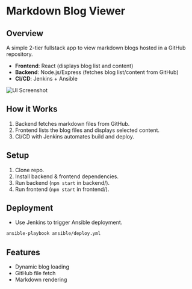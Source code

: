 # Markdown Blog Viewer

## Overview
A simple 2-tier fullstack app to view markdown blogs hosted in a GitHub repository.

- **Frontend**: React (displays blog list and content)
- **Backend**: Node.js/Express (fetches blog list/content from GitHub)
- **CI/CD**: Jenkins + Ansible

![UI Screenshot](https://dummyimage.com/600x400/000/fff&text=Markdown+Viewer)

## How it Works
1. Backend fetches markdown files from GitHub.
2. Frontend lists the blog files and displays selected content.
3. CI/CD with Jenkins automates build and deploy.

## Setup
1. Clone repo.
2. Install backend & frontend dependencies.
3. Run backend (`npm start` in backend/).
4. Run frontend (`npm start` in frontend/).

## Deployment
- Use Jenkins to trigger Ansible deployment.

```bash
ansible-playbook ansible/deploy.yml
```

## Features
- Dynamic blog loading
- GitHub file fetch
- Markdown rendering
